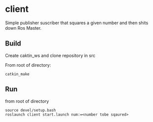 # client
Simple publisher suscriber that squares a given number and then shits down Ros Master.
## Build
Create caktin_ws and clone repository in src

From root of directory:
```
catkin_make
```

## Run
from root of directory 
```
source devel/setup.bash
roslaunch client start.launch num:=<number tobe sqaured>
```
